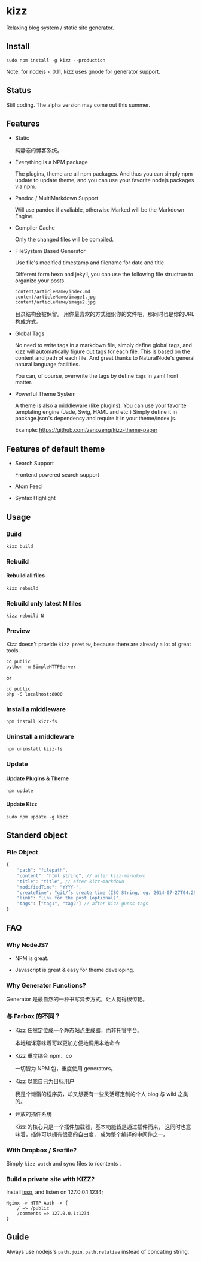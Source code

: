 # kizz

Relaxing blog system / static site generator.

## Install

```
sudo npm install -g kizz --production
```

Note: for nodejs < 0.11, kizz uses gnode for generator support.

## Status

Still coding. The alpha version may come out this summer.

## Features

- Static

    纯静态的博客系统。

- Everything is a NPM package

    The plugins, theme are all npm packages.
    And thus you can simply npm update to update theme,
    and you can use your favorite nodejs packages via npm.

- Pandoc / MultiMarkdown Support

    Will use pandoc if avaliable, otherwise Marked will be the Markdown Engine.
    
- Compiler Cache
    
    Only the changed files will be compiled. 

- FileSystem Based Generator

    Use file's modified timestamp and filename for date and title
    
    Different form hexo and jekyll,
    you can use the following file structrue to organize your posts.

    ```
    content/articleName/index.md
    content/articleName/image1.jpg
    content/articleName/image2.jpg
    ```

    目录结构会被保留。
    用你最喜欢的方式组织你的文件吧，那同时也是你的URL构成方式。

- Global Tags

    No need to write tags in a markdown file,
    simply define global tags,
    and kizz will automatically figure out tags for each file.
    This is based on the content and path of each file.
    And great thanks to NaturalNode's general natural language facilities.

    You can, of course, overwrite the tags by define `tags` in yaml front matter.

- Powerful Theme System

    A theme is also a middleware (like plugins).
    You can use your favorite templating engine (Jade, Swig, HAML and etc.)
    Simply define it in package.json's dependency and require it in your theme/index.js.
    
    Example: https://github.com/zenozeng/kizz-theme-paper

## Features of default theme

- Search Support

    Frontend powered search support

- Atom Feed

- Syntax Highlight

## Usage

### Build

```
kizz build
```

### Rebuild

#### Rebuild all files

```
kizz rebuild
```

### Rebuild only latest N files

```
kizz rebuild N
```

### Preview

Kizz doesn't provide `kizz preview`, 
because there are already a lot of great tools.

```
cd public
python -m SimpleHTTPServer
```

or

```
cd public
php -S localhost:8000
```

### Install a middleware

```
npm install kizz-fs
```

### Uninstall a middleware

```
npm uninstall kizz-fs
```

### Update

#### Update Plugins & Theme

```
npm update
```

#### Update Kizz

```
sudo npm update -g kizz
```

## Standerd object

### File Object

```javascript
{
    "path": "filepath",
    "content": "html string", // after kizz-markdown
    "title": "title", // after kizz-markdown
    "modifiedTime": "YYYY-",
    "createTime": "git/fs create time (ISO String, eg. 2014-07-27T04:29:14.090Z)",
    "link": "link for the post (optional)",
    "tags": ["tag1", "tag2"] // after kizz-guess-tags
}
```

## FAQ

### Why NodeJS?

- NPM is great.

- Javascript is great & easy for theme developing.

### Why Generator Functions?

Generator 是最自然的一种书写异步方式，让人觉得很惊艳。

### 与 Farbox 的不同？

- Kizz 任然定位成一个静态站点生成器，而非托管平台。

    本地编译意味着可以更加方便地调用本地命令

- Kizz 重度耦合 npm、co

    一切皆为 NPM 包，重度使用 generators。
    
- Kizz 以我自己为目标用户

    我是个懒惰的程序员，却又想要有一些灵活可定制的个人 blog 与 wiki 之类的。

- 开放的插件系统

    Kizz 的核心只是一个插件加载器，基本功能皆是通过插件而来，
    这同时也意味着，插件可以拥有很高的自由度，
    成为整个编译的中间件之一。

### With Dropbox / Seafile?

Simply `kizz watch` and sync files to /contents .

### Build a private site with KIZZ?

Install [isso](http://posativ.org/isso/), and listen on 127.0.0.1:1234;

```
Nginx -> HTTP Auth -> {
    / => /public
    /comments => 127.0.0.1:1234
}
```

## Guide

Always use nodejs's `path.join`, `path.relative` instead of concating string.
